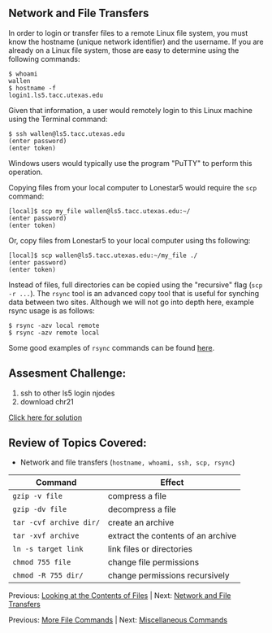 ## Network and File Transfers

In order to login or transfer files to a remote Linux file system, you must know the hostname (unique network identifier) and the username. If you are already on a Linux file system, those are easy to determine using the following commands:

```
$ whoami
wallen
$ hostname -f
login1.ls5.tacc.utexas.edu
```

Given that information, a user would remotely login to this Linux machine using the Terminal command:

```
$ ssh wallen@ls5.tacc.utexas.edu
(enter password)
(enter token)
```

Windows users would typically use the program "PuTTY" to perform this operation.

Copying files from your local computer to Lonestar5 would require the `scp` command:

```
[local]$ scp my_file wallen@ls5.tacc.utexas.edu:~/
(enter password)
(enter token)
```

Or, copy files from Lonestar5 to your local computer using ths following:

```
[local]$ scp wallen@ls5.tacc.utexas.edu:~/my_file ./
(enter password)
(enter token)
```

Instead of files, full directories can be copied using the "recursive" flag (`scp -r ...`). The `rsync` tool is an advanced copy tool that is useful for synching data between two sites. Although we will not go into depth here, example rsync usage is as follows:

```
$ rsync -azv local remote
$ rsync -azv remote local
```

Some good examples of `rsync` commands can be found [here](https://en.wikipedia.org/wiki/Rsync).



## Assesment Challenge:

1. ssh to other ls5 login njodes
2. download chr21  

[Click here for solution](intro_to_linux_06_solution.md)

## Review of Topics Covered:
 * Network and file transfers (`hostname, whoami, ssh, scp, rsync`)

| Command                 | Effect     |
|-------------------------|------------|
| `gzip -v file`          | compress a file |
| `gzip -dv file`         | decompress a file |
| `tar -cvf archive dir/` | create an archive |
| `tar -xvf archive`      | extract the contents of an archive |
| `ln -s target link`     | link files or directories |
| `chmod 755 file`        | change file permissions |
| `chmod -R 755 dir/`     | change permissions recursively |


Previous: [Looking at the Contents of Files](intro_to_linux_04.md) | Next: [Network and File Transfers](intro_to_linux_06.md)


Previous: [More File Commands](intro_to_linux_05.md) | Next: [Miscellaneous Commands](intro_to_linux_07.md)

